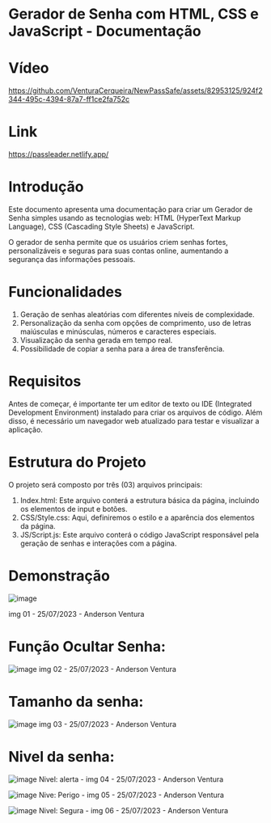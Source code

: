 # Gerador de Senha com HTML, CSS e JavaScript - Documentação

#  Vídeo 

https://github.com/VenturaCerqueira/NewPassSafe/assets/82953125/924f2344-495c-4394-87a7-ff1ce2fa752c

# Link

https://passleader.netlify.app/

# Introdução
Este documento apresenta uma documentação para criar um Gerador de Senha simples usando as tecnologias web: HTML (HyperText Markup Language), CSS (Cascading Style Sheets) e JavaScript. 

O gerador de senha permite que os usuários criem senhas fortes, personalizáveis e seguras para suas contas online, aumentando a segurança das informações pessoais.

#  Funcionalidades
1. Geração de senhas aleatórias com diferentes níveis de complexidade.
2. Personalização da senha com opções de comprimento, uso de letras maiúsculas e minúsculas, números e caracteres especiais.
3. Visualização da senha gerada em tempo real.
4. Possibilidade de copiar a senha para a área de transferência.

#  Requisitos
Antes de começar, é importante ter um editor de texto ou IDE (Integrated Development Environment) instalado para criar os arquivos de código. 
Além disso, é necessário um navegador web atualizado para testar e visualizar a aplicação.

#  Estrutura do Projeto
O projeto será composto por três (03) arquivos principais:

1. Index.html: Este arquivo conterá a estrutura básica da página, incluindo os elementos de input e botões.
2. CSS/Style.css: Aqui, definiremos o estilo e a aparência dos elementos da página.
3. JS/Script.js: Este arquivo conterá o código JavaScript responsável pela geração de senhas e interações com a página.

# Demonstração
![image](https://github.com/VenturaCerqueira/NewPassSafe/assets/82953125/5391e85b-9663-4369-b955-7f7fbe5706b4)

img 01 - 25/07/2023 - Anderson Ventura

#  Função Ocultar Senha:
![image](https://github.com/VenturaCerqueira/NewPassSafe/assets/82953125/14c95c63-4da4-47fb-b6b2-a36c396a4568)
img 02 - 25/07/2023 - Anderson Ventura

# Tamanho da senha:
![image](https://github.com/VenturaCerqueira/NewPassSafe/assets/82953125/f61f96e7-1caa-4d0c-8200-330d5737c13e)
img 03 - 25/07/2023 - Anderson Ventura

# Nivel da senha:

![image](https://github.com/VenturaCerqueira/NewPassSafe/assets/82953125/23dd7bc3-6dc2-4b41-93e8-465afe94a19d)
Nivel: alerta - img 04 - 25/07/2023 - Anderson Ventura

![image](https://github.com/VenturaCerqueira/NewPassSafe/assets/82953125/0ac1be37-52ae-4a8e-b74e-2a819943104a)
Nive: Perigo - img 05 - 25/07/2023 - Anderson Ventura

![image](https://github.com/VenturaCerqueira/NewPassSafe/assets/82953125/21f6db65-a040-4a36-88e2-618eb6814c3a)
Nivel: Segura - img 06 - 25/07/2023 - Anderson Ventura 


